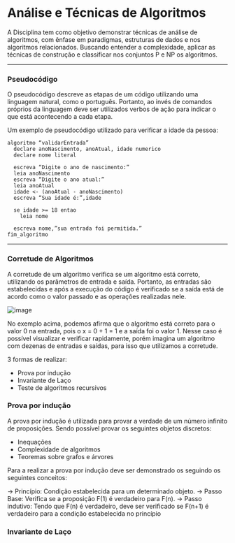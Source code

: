 # Análise e Técnicas de Algoritmos

A Disciplina tem como objetivo demonstrar técnicas de análise de algoritmos, com ênfase em paradigmas, estruturas de dados e nos algoritmos relacionados. Buscando entender a complexidade, aplicar as técnicas de construção e classificar nos conjuntos P e NP os algoritmos.
___

### **Pseudocódigo**

O pseudocódigo descreve as etapas de um código utilizando uma linguagem natural, como o português. Portanto, ao invés de comandos próprios da linguagem deve ser utilizados verbos de ação para indicar o que está acontecendo a cada etapa.

  Um exemplo de pseudocódigo utilizado para verificar a idade da pessoa:


  ```
  algoritmo “validarEntrada”
    declare anoNascimento, anoAtual, idade numerico
    declare nome literal

    escreva “Digite o ano de nascimento:”
    leia anoNascimento
    escreva “Digite o ano atual:”
    leia anoAtual
    idade <- (anoAtual - anoNascimento)
    escreva “Sua idade é:”,idade

    se idade >= 18 entao
      leia nome

    escreva nome,”sua entrada foi permitida.”
  fim_algoritmo
  ```
 
 ___

 ### **Corretude de Algoritmos**
  A corretude de um algoritmo verifica se um algoritmo está correto, utilizando os parâmetros de entrada e saída. Portanto, as entradas são estabelecidas e após a execução do código é verificado se a saída está de acordo como o valor passado e as operações realizadas nele. 

![image](https://user-images.githubusercontent.com/36522521/222968398-fa8e893e-f7b7-4079-a9a5-3768905a3148.png)


No exemplo acima, podemos afirma que o algoritmo está correto para o valor 0 na entrada, pois o x = 0 + 1 = 1 e a saída foi o valor 1. Nesse caso é possível visualizar e verificar rapidamente, porém imagina um algoritmo com dezenas de entradas e saídas, para isso que utilizamos a corretude. 
  
  
3 formas de realizar:
  - Prova por indução
  - Invariante de Laço
  - Teste de algoritmos recursivos
  
 
 
### Prova por indução

A prova por indução é utilizada para provar a verdade de um número infinito de proposições. Sendo possível provar os seguintes objetos discretos:
  - Inequações
  - Complexidade de algoritmos
  - Teoremas sobre grafos e árvores

Para a realizar a prova por indução deve ser demonstrado os seguindo os seguintes conceitos:
  
  -> Princípio: Condição estabelecida para um determinado objeto.
  -> Passo Base: Verifica se a proposição F(1) é verdadeiro para F(n).
  -> Passo indutivo: Tendo que F(n) é verdadeiro, deve ser verificado se F(n+1) é verdadeiro para a condição estabelecida no princípio
 
### Invariante de Laço 

